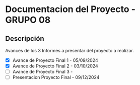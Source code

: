 ﻿# Documentacion del Proyecto - GRUPO 08 

## Descripción

Avances de los 3 Informes a presentar del proyecto a realizar. 

- [x] Avance de Proyecto Final 1  - 05/09/2024
- [x] Avance de Proyecto Final 2  - 03/10/2024 
- [ ]  Avance de Proyecto Final 3  - 
- [ ] Presentacion Proyecto Final - 09/12/2024 
